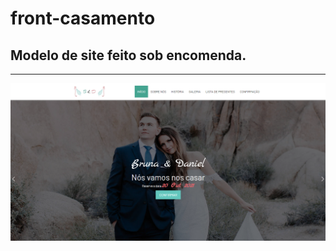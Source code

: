 # front-casamento
Modelo de site feito sob encomenda.
----------
----------

![alt](images/cap1.PNG)
